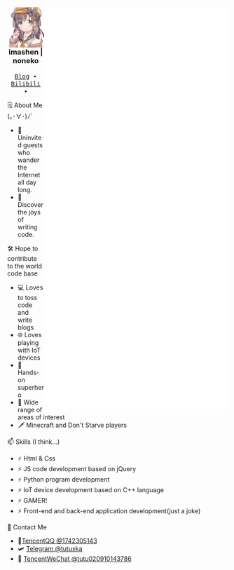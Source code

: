 <div align="right">
  <img align='right' src='/github-metrics.svg' width='420px'>
  <img align='right' src='https://github.com/tutuxka/tutuxka/blob/main/tutu.png' width='80px'>  
</div>
<div align="left">
  <h3 align="center"> imashen | noneko</h3>
  <p align="center">
    <samp>
      <a href="https://blog.tutuxka.eu.org/">Blog</a> ∙
      <a href="https://space.bilibili.com/1129280784">Bilibili</a> ∙
    </samp>
  </p>
  <p align="left">
  🗒 About Me (｡･∀･)ﾉﾞ
  </p>
  
  - 🍭 Uninvited guests who wander the Internet all day long.
  - 🌌 Discover the joys of writing code.
  
  <p align="left">
  🛠 Hope to contribute to the world code base
  </p>
  
  - 💻 Loves to toss code and write blogs
  - 🌐 Loves playing with IoT devices
  - 🔧 Hands-on superhero
  - 📡 Wide range of areas of interest
  - 🗡 Minecraft and Don't Starve  players
  
  <p align="left">
  📫 Skills (I think...)
  </p>
  
  - ⚡ Html & Css
  - ⚡ JS code development based on jQuery
  - ⚡ Python program development
  - ⚡ IoT device development based on C++ language
  - ⚡ GAMER!
  - ⚡ Front-end and back-end application development(just a joke)
  
  <p align="left">
  📧 Contact Me
  </p>
  
  - 🐧[TencentQQ @1742305143](http://wpa.qq.com/msgrd?v=3&uin=1742305143&site=qq&menu=yes)
  - 🛩️ [Telegram @tutuxka](https://t.me/tutuxka)
  - 🎈 [TencentWeChat @tutu020910143786]()
  

</div>

